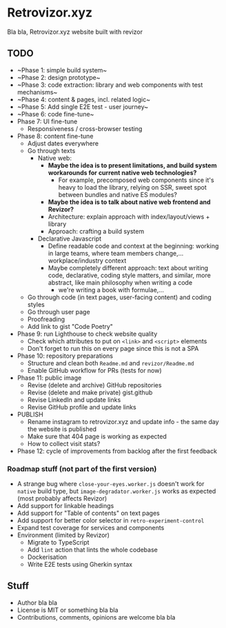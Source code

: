 # Retrovizor.xyz

Bla bla, Retrovizor.xyz website built with revizor

## TODO

* ~Phase 1: simple build system~
* ~Phase 2: design prototype~
* ~Phase 3: code extraction: library and web components with test mechanisms~
* ~Phase 4: content & pages, incl. related logic~
* ~Phase 5: Add single E2E test - user journey~
* ~Phase 6: code fine-tune~
* Phase 7: UI fine-tune
    * Responsiveness / cross-browser testing
* Phase 8: content fine-tune
    * Adjust dates everywhere
    * Go through texts
        * Native web:
            * **Maybe the idea is to present limitations, and build system workarounds for current native web technologies?**
                * For example, precomposed web components since it's heavy to load the library, relying on SSR, sweet spot between bundles and native ES modules?
            * **Maybe the idea is to talk about native web frontend and Revizor?**
            * Architecture: explain approach with index/layout/views + library
            * Approach: crafting a build system
        * Declarative Javascript
            * Define readable code and context at the beginning: working in large teams, where team members change,... workplace/industry context
            * Maybe completely different approach: text about writing code, declarative, coding style matters, and similar, more abstract, like main philosophy when writing a code
                * we're writing a book with formulae,...
    * Go through code (in text pages, user-facing content) and coding styles
    * Go through user page
    * Proofreading
    * Add link to gist "Code Poetry"
* Phase 9: run Lighthouse to check website quality
    * Check which attributes to put on `<link>` and `<script>` elements
    * Don't forget to run this on every page since this is not a SPA
* Phase 10: repository preparations
    * Structure and clean both `Readme.md` and `revizor/Readme.md`
    * Enable GitHub workflow for PRs (tests for now)
* Phase 11: public image
    * Revise (delete and archive) GitHub repositories
    * Revise (delete and make private) gist.github
    * Revise LinkedIn and update links
    * Revise GitHub profile and update links
* PUBLISH
    * Rename instagram to retrovizor.xyz and update info - the same day the website is published
    * Make sure that 404 page is working as expected
    * How to collect visit stats?
* Phase 12: cycle of improvements from backlog after the first feedback

### Roadmap stuff (not part of the first version)

* A strange bug where `close-your-eyes.worker.js` doesn't work for `native` build type, but `image-degradator.worker.js` works as expected (most probably affects Revizor)
* Add support for linkable headings
* Add support for "Table of contents" on text pages
* Add support for better color selector in `retro-experiment-control`
* Expand test coverage for services and components
* Environment (limited by Revizor)
    * Migrate to TypeScript
    * Add `lint` action that lints the whole codebase
    * Dockerisation
    * Write E2E tests using Gherkin syntax

## Stuff

* Author bla bla
* License is MIT or something bla bla
* Contributions, comments, opinions are welcome bla bla
